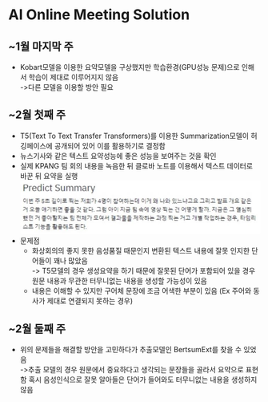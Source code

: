 # AI Online Meeting Solution

## ~1월 마지막 주
- Kobart모델을 이용한 요약모델을 구상했지만 학습환경(GPU성능 문제)으로 인해서 학습이 제대로 이루어지지 않음  
	->다른 모델을 이용할 방안 필요
	
## ~2월 첫째 주
- T5(Text To Text Transfer Transformers)를 이용한 Summarization모델이 허깅페이스에 공개되어 있어 이를 활용하기로 결정함
- 뉴스기사와 같은 텍스트 요약성능에 좋은 성능을 보여주는 것을 확인
- 실제 KPANG 팀 회의 내용을 녹음한 뒤 클로바 노트를 이용해서 텍스트 데이터로 바꾼 뒤 요약을 실행
![ex_screenshot](./img/team_t5.jpg)
- 문제점
	- 화상회의의 좋지 못한 음성품질 때문인지 변환된 텍스트 내용에 잘못 인지한 단어들이 꽤나 많았음  
	-> T5모델의 경우 생성요약을 하기 때문에 잘못된 단어가 포함되어 있을 경우 원문 내용과 무관한 터무니없는 내용을 생성할 가능성이 있음
	- 내용은 이해할 수 있지만 구어체 문장에 조금 어색한 부분이 있음 (Ex 주어와 동사가 제대로 연결되지 못하는 경우)

## ~2월 둘째 주
- 위의 문제들을 해결할 방안을 고민하다가 추출모델인 BertsumExt를 찾을 수 있었음  
 ->추출 모델의 경우 원문에서 중요하다고 생각되는 문장들을 골라서 요약으로 표현함 혹시 음성인식으로 잘못 알아들은 단어가 들어와도 터무니없는 내용을 생성하지 않음